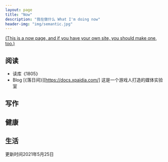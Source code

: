 ```yaml
---
layout: page
title: "Now"
description: "我在做什么 What I'm doing now"
header-img: "img/semantic.jpg"
---
```




[(This is a now page, and if you have your own site, you should make one, too.)](https://sivers.org/nowff)

## 阅读
* 读库《1805》
* Blog [《落日间》][https://docs.xpaidia.com/]
这是一个游戏人打造的媒体实验室

## 写作


## 健康


## 生活 


更新时间2021年5月25日
